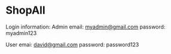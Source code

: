 # ShopAll

Login information:
Admin 
email: myadmin@gmail.com
password: myadmin123

User
emai: david@gmail.com
password: password123

